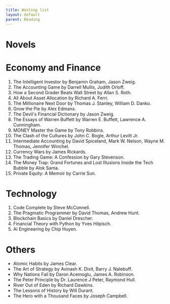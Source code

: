 ```yaml
---
title: Waiting list
layout: default
parent: Reading
---
```


# Novels

# Economy and Finance
1. The Intelligent Investor by Benjamin Graham, Jason Zweig.
2. The Accounting Game by Darrell Mullis, Judith Orloff.
3. How a Second Grader Beats Wall Street by Allan S. Roth.
4. All About Asset Allocation by Richard A. Ferri.
5. The Millionaire Next Door by Thomas J. Stanley, William D. Danko.
6. Grow the Pie by Alex Edmans.
7. The Devil's Financial Dictionary by Jason Zweig.
8. The Essays of Warren Buffett by Warren E. Buffett, Lawrence A. Cunningham.
9. MONEY Master the Game by Tony Robbins.
10. The Clash of the Cultures by John C. Bogle, Arthur Levitt Jr.
11. Intermediate Accounting by David Spiceland, Mark W. Nelson, Wayne M. Thomas, Jennifer Winchel.
12. Currency Wars by James Rickards.
13. The Trading Game: A Confession by Gary Stevenson.
14. The Money Trap: Grand Fortunes and Lost Illusions Inside the Tech Bubble by Alok Sama.
15. Private Equity: A Memoir by Carrie Sun.

# Technology
1. Code Complete by Steve McConnell.
2. The Pragmatic Programmer by David Thomas, Andrew Hunt.
3. Blockchain Basics by Daniel Drescher.
4. Financial Theory with Python by Yves Hilpisch.
5. AI Engineering by Chip Huyen.

# Others
- Atomic Habits by James Clear.
- The Art of Strategy by Avinash K. Dixit, Barry J. Nalebuff.
- Why Nations Fail by Daron Acemoglu, James A. Robinson.
- The Peter Principle by Dr. Laurence J Peter, Raymond Hull. 
- River Out of Eden by Richard Dawkins.
- The Lessons of History by Will Durant. 
- The Hero with a Thousand Faces by Joseph Campbell.